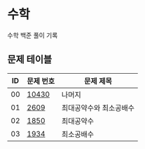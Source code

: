 # 수학 <Math>
수학 백준 풀이 기록
## 문제 테이블
|ID|문제 번호|문제 제목|
|---|------|---|
|00|[10430](https://www.acmicpc.net/problem/10430)|나머지|
|01|[2609](https://www.acmicpc.net/problem/2609)|최대공약수와 최소공배수|
|02|[1850](https://www.acmicpc.net/problem/1850)|최대공약수|
|03|[1934](https://www.acmicpc.net/problem/1934)|최소공배수|
